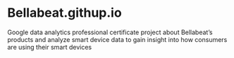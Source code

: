 # Bellabeat.githup.io
Google data analytics professional certificate project about Bellabeat’s products and analyze smart device data to gain insight into how consumers are using their smart devices
